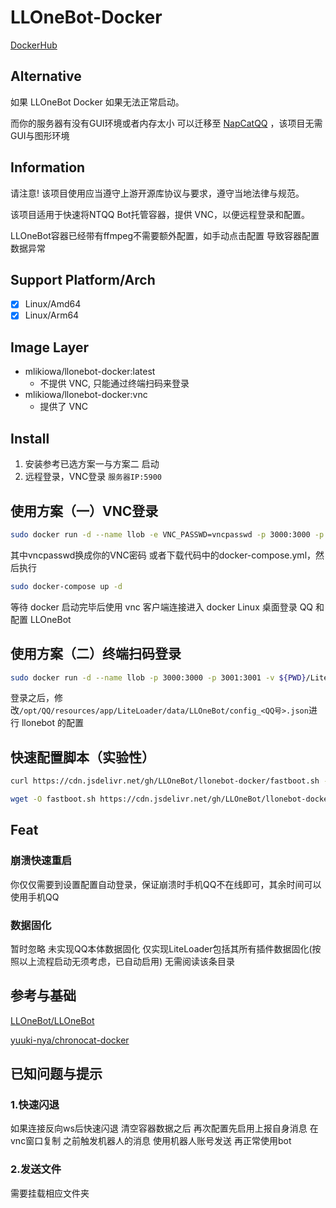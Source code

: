 # LLOneBot-Docker
[DockerHub](https://hub.docker.com/r/mlikiowa/llonebot-docker)

## Alternative
如果 LLOneBot Docker 如果无法正常启动。

而你的服务器有没有GUI环境或者内存太小 可以迁移至 [NapCatQQ](https://github.com/NapNeko/NapCatQQ) ，该项目无需GUI与图形环境

## Information
请注意! 该项目使用应当遵守上游开源库协议与要求，遵守当地法律与规范。

该项目适用于快速将NTQQ Bot托管容器，提供 VNC，以便远程登录和配置。

LLOneBot容器已经带有ffmpeg不需要额外配置，如手动点击配置 导致容器配置数据异常
## Support Platform/Arch
- [x] Linux/Amd64
- [x] Linux/Arm64

## Image Layer

- mlikiowa/llonebot-docker:latest
    - 不提供 VNC, 只能通过终端扫码来登录
- mlikiowa/llonebot-docker:vnc
    - 提供了 VNC

## Install
1. 安装参考已选方案一与方案二 启动
2. 远程登录，VNC登录 `服务器IP:5900`
   
## 使用方案（一）VNC登录
 ```bash
 sudo docker run -d --name llob -e VNC_PASSWD=vncpasswd -p 3000:3000 -p 5900:5900 -p 3001:3001 -v ${PWD}/LiteLoader:/opt/QQ/resources/app/LiteLoader mlikiowa/llonebot-docker:vnc
 ```
其中vncpasswd换成你的VNC密码
或者下载代码中的docker-compose.yml，然后执行

```bash
sudo docker-compose up -d
```

等待 docker 启动完毕后使用 vnc 客户端连接进入 docker Linux 桌面登录 QQ 和配置 LLOneBot

## 使用方案（二）终端扫码登录

 ```bash
sudo docker run -d --name llob -p 3000:3000 -p 3001:3001 -v ${PWD}/LiteLoader:/opt/QQ/resources/app/LiteLoader mlikiowa/llonebot-docker:latest
 ```

登录之后，修改`/opt/QQ/resources/app/LiteLoader/data/LLOneBot/config_<QQ号>.json`进行 llonebot 的配置

## 快速配置脚本（实验性）

```bash
curl https://cdn.jsdelivr.net/gh/LLOneBot/llonebot-docker/fastboot.sh -o fastboot.sh & chmod +x fastboot.sh & sudo sh fastboot.sh
```
```bash
wget -O fastboot.sh https://cdn.jsdelivr.net/gh/LLOneBot/llonebot-docker/fastboot.sh & chmod +x fastboot.sh & sudo sh fastboot.sh
```

## Feat
### 崩溃快速重启
你仅仅需要到设置配置自动登录，保证崩溃时手机QQ不在线即可，其余时间可以使用手机QQ

### 数据固化
暂时忽略 未实现QQ本体数据固化 仅实现LiteLoader包括其所有插件数据固化(按照以上流程启动无须考虑，已自动启用) 无需阅读该条目录 


## 参考与基础
[LLOneBot/LLOneBot](https://github.com/LLOneBot/LLOneBot)

[yuuki-nya/chronocat-docker](https://github.com/yuuki-nya/chronocat-docker/blob/main/Dockerfile)

## 已知问题与提示
### 1.快速闪退
如果连接反向ws后快速闪退 清空容器数据之后 再次配置先启用上报自身消息 在vnc窗口复制 之前触发机器人的消息 使用机器人账号发送 再正常使用bot

### 2.发送文件
需要挂载相应文件夹
